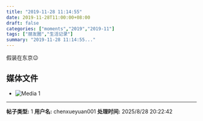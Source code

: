 ```yaml
---
title: "2019-11-28 11:14:55"
date: 2019-11-28T11:00:00+08:00
draft: false
categories: ["moments","2019","2019-11"]
tags: ["朋友圈","生活记录"]
summary: "2019-11-28 11:14:55..."
---
```


假装在东京😉

## 媒体文件

- ![Media 1](/Moments/photos/2019-11-28/201911281114550.jpg)

---

**帖子类型:** 1
**用户名:** chenxueyuan001
**处理时间:** 2025/8/28 20:22:42